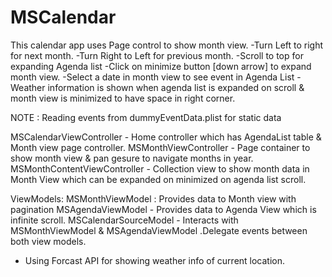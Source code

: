 # MSCalendar

This calendar app uses Page control to show month view.
-Turn Left to right for next month.
-Turn Right to Left for previous month.
-Scroll to top for expanding Agenda list
-Click on minimize button [down arrow] to expand month view.
-Select a date in month view to see event in Agenda List
-Weather information is shown when agenda list is expanded on scroll &  month view is minimized to have space in right corner.

NOTE : Reading events from dummyEventData.plist for static data

MSCalendarViewController - Home controller which has AgendaList table & Month view page controller.
 MSMonthViewController - Page container to show month view & pan gesure to navigate months in year.
 MSMonthContentViewController - Collection view to show month data in Month View which can be expanded on minimized on agenda list scroll.
 
 
 ViewModels:
 MSMonthViewModel : Provides data to Month view with pagination
 MSAgendaViewModel - Provides data to Agenda View which is infinite scroll.
 MSCalendarSourceModel - Interacts with MSMonthViewModel & MSAgendaViewModel .Delegate events between both view models.
 
- Using Forcast API for showing weather info of current location.
 
